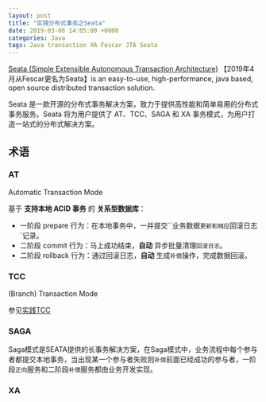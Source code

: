 ```yaml
---
layout: post
title: "实践分布式事务之Seata"
date: 2019-03-06 14:05:00 +0800
categories: Java
tags: Java transaction XA Fescar JTA Seata
---
```


[Seata (Simple Extensible Autonomous Transaction Architecture)](https://github.com/seata) 【2019年4月从Fescar更名为Seata】is an easy-to-use, high-performance, java based, open source distributed transaction solution.

Seata 是一款开源的分布式事务解决方案，致力于提供高性能和简单易用的分布式事务服务。Seata 将为用户提供了 AT、TCC、SAGA 和 XA 事务模式，为用户打造一站式的分布式解决方案。

## 术语

### AT

Automatic Transaction Mode

基于 **支持本地 ACID 事务** 的 **关系型数据库**：

- 一阶段 prepare 行为：在本地事务中，一并提交``业务数据`更新和相应`回滚日志`记录。
- 二阶段 commit 行为：马上成功结束，**自动** 异步批量清理`回滚日志`。
- 二阶段 rollback 行为：通过回滚日志，**自动** 生成`补偿`操作，完成数据回滚。

### TCC

(Branch) Transaction Mode

参见[实践TCC](/design/2020/04/28/实践TCC/)

### SAGA

Saga模式是SEATA提供的长事务解决方案，在Saga模式中，业务流程中每个参与者都提交本地事务，当出现某一个参与者失败则`补偿`前面已经成功的参与者，一阶段`正向`服务和二阶段`补偿`服务都由业务开发实现。

### XA

